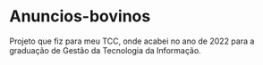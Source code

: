 # Anuncios-bovinos
Projeto que fiz para meu TCC, onde acabei no ano de 2022 para a graduação de Gestão da Tecnologia da Informação.

